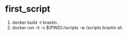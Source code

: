# first_script

1. docker build -t braxtin .
2. docker run -it -v $(PWD):/scripts -w /scripts braxtin sh



